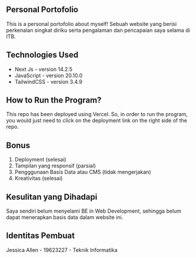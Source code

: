## Personal Portofolio

This is a personal portofolio about myself! Sebuah website yang berisi perkenalan singkat diriku serta pengalaman dan pencapaian saya selama di ITB.

## Technologies Used

- Next Js - version 14.2.5
- JavaScript - version 20.10.0
- TailwindCSS - version 3.4.9

## How to Run the Program?

This repo has been deployed using Vercel. So, in order to run the program, you would just need to click on the deployment link on the right side of the repo.

## Bonus

1. Deployment (selesai)
2. Tampilan yang responsif (parsial)
3. Pengggunaan Basis Data atau CMS (tidak mengerjakan)
4. Kreativitas (selesai)

## Kesulitan yang Dihadapi

Saya sendiri belum menyelami BE in Web Development, sehingga belum dapat menerapkan basis data dalam website ini.

## Identitas Pembuat

Jessica Allen - 19623227 - Teknik Informatika
